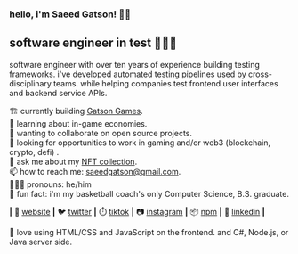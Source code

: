 ### hello, i'm Saeed Gatson! 👋🏾

## software engineer in test 👨🏾‍💻
software engineer with over ten years of experience building testing frameworks.
i've developed automated testing pipelines used by cross-disciplinary teams.
while helping companies test frontend user interfaces and backend service APIs.

🏗️ currently building [Gatson Games][gatsongames].  
🧠 learning about in-game economies.  
👯 wanting to collaborate on open source projects.  
👀 looking for opportunities to work in gaming and/or web3 (blockchain, crypto, defi) .  
💬 ask me about my [NFT collection][opensea].  
📫 how to reach me: [saeedgatson@gmail.com][email].  
🕵🏾‍♂️ pronouns: he/him  
🎉 fun fact: i'm my basketball coach's only Computer Science, B.S. graduate.  

**|** 🏡 [website][website] **|** 🐦 [twitter][twitter] **|** ⏱️ [tiktok][tiktok] **|** 📷 [instagram][instagram] **|** 📦 [npm][npm]  **|** 👔 [linkedin][linkedin] **|**
<!---
📺 [youtube][youtube] **|** 🎥 [twitch][twitch] **|** 📰 [newsletter][newsletter] **|**
-->

💚 love using HTML/CSS and JavaScript on the frontend. and C#, Node.js, or Java server side.

<br />
<br />

[email]: mailto:saeedgatson@gmail.com
[gatsongames]: https://gatsongames.com
[instagram]: https://instagram.com/saeedgatson
[linkedin]: https://linkedin.com/in/saeedgatson
[newsletter]: https://medium.com/thesector
[npm]: https://npmjs.com/~saeedgatson
[opensea]: https://opensea.io/saeedgatson
[tiktok]: https://www.tiktok.com/@saeedgatson
[twitch]: https://twitch.tv/saeedgatson
[twitter]: https://twitter.com/saeedgatson
[website]: https://saeedgatson.com
[youtube]: https://youtube.com/saeedgatson
